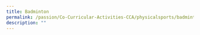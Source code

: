 ```yaml
---
title: Badminton
permalink: /passion/Co-Curricular-Activities-CCA/physicalsports/badminton/
description: ""
---
```


